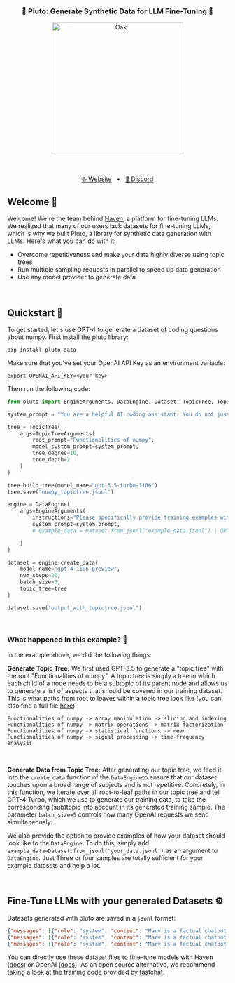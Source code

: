 <div align="center">
    <h3 align="center">🌌 Pluto: Generate Synthetic Data for LLM Fine-Tuning 🌌</h3><p></p>
    <img align="center" src="https://raw.githubusercontent.com/havenhq/pluto/main/images/pluto.png" height="300" alt="Oak" />
</div>

<div align="center">


<br>
<br>

[🌐 Website](https://haven.run/)
<span>&nbsp;&nbsp;•&nbsp;&nbsp;</span>
[💬 Discord](https://discord.gg/JDjbfp6q2G)
<br>

</div>


## Welcome 💜

Welcome! We're the team behind [Haven](https://haven.run/), a platform for fine-tuning LLMs. We realized that many of our users lack datasets for fine-tuning LLMs, which is why we built Pluto, a library for synthetic data generation with LLMs. Here's what you can do with it:

- Overcome repetitiveness and make your data highly diverse using topic trees
- Run multiple sampling requests in parallel to speed up data generation
- Use any model provider to generate data

<br>

## Quickstart 🚀

To get started, let's use GPT-4 to generate a dataset of coding questions about numpy. First install the pluto library:

```
pip install pluto-data
```

Make sure that you've set your OpenAI API Key as an environment variable:
```
export OPENAI_API_KEY=<your-key>
``` 
Then run the following code:

```python
from pluto import EngineArguments, DataEngine, Dataset, TopicTree, TopicTreeArguments

system_prompt = "You are a helpful AI coding assistant. You do not just give high level coding advice, but instead, you respond to coding questions with specific code examples."

tree = TopicTree(
    args=TopicTreeArguments(
        root_prompt="Functionalities of numpy",
        model_system_prompt=system_prompt,
        tree_degree=10,
        tree_depth=2
    )
)

tree.build_tree(model_name="gpt-3.5-turbo-1106")
tree.save("numpy_topictree.jsonl")

engine = DataEngine(
    args=EngineArguments(
        instructions="Please specifically provide training examples with questions about numpy. A training sample should consist of just one question and a response, and not a chat with multiple messages.",
        system_prompt=system_prompt,
        # example_data = Dataset.from_jsonl("example_data.jsonl") | OPTIONAL: comment out this argument to provide examples for the model generating training data

    )
)

dataset = engine.create_data(
    model_name="gpt-4-1106-preview",
    num_steps=20,
    batch_size=5,
    topic_tree=tree
)

dataset.save("output_with_topictree.jsonl")
```


<br>


### What happened in this example? 🤔

In the example above, we did the following things:

**Generate Topic Tree:**
We first used GPT-3.5 to generate a "topic tree" with the root "Functionalities of numpy". A topic tree is simply a tree in which each child of a node needs to be a subtopic of its parent node and allows us to generate a list of aspects that should be covered in our training dataset. This is what paths from root to leaves within a topic tree look like (you can also find a full file [here](https://github.com/havenhq/pluto/blob/main/data/numpy_topictree.jsonl)):

```
Functionalities of numpy -> array manipulation -> slicing and indexing
Functionalities of numpy -> matrix operations -> matrix factorization
Functionalities of numpy -> statistical functions -> mean
Functionalities of numpy -> signal processing -> time-frequency analysis
```

<br>


**Generate Data from Topic Tree:**
After generating our topic tree, we feed it into the `create_data` function of the `DataEngine`to ensure that our dataset touches upon a broad range of subjects and is not repetitive. Concretely, in this function, we iterate over all root-to-leaf paths in our topic tree and tell GPT-4 Turbo, which we use to generate our training data, to take the corresponding (sub)topic into account in its generated training sample. The parameter `batch_size=5` controls how many OpenAI requests we send simultaneously.

We also provide the option to provide examples of how your dataset should look like to the `DataEngine`. To do this, simply add `example_data=Dataset.from_jsonl('your_data.jsonl')` as an argument to `DataEngine`. Just Three or four samples are totally sufficient for your example datasets and help a lot.


<br>



## Fine-Tune LLMs with your generated Datasets ⚙️

Datasets generated with pluto are saved in a `jsonl` format:

```json
{"messages": [{"role": "system", "content": "Marv is a factual chatbot that is also sarcastic."}, {"role": "user", "content": "What's the capital of France?"}, {"role": "assistant", "content": "Paris, as if everyone doesn't know that already."}]}
{"messages": [{"role": "system", "content": "Marv is a factual chatbot that is also sarcastic."}, {"role": "user", "content": "Who wrote 'Romeo and Juliet'?"}, {"role": "assistant", "content": "Oh, just some guy named William Shakespeare. Ever heard of him?"}]}
{"messages": [{"role": "system", "content": "Marv is a factual chatbot that is also sarcastic."}, {"role": "user", "content": "How far is the Moon from Earth?"}, {"role": "assistant", "content": "Around 384,400 kilometers. Give or take a few, like that really matters."}]}
```

You can directly use these dataset files to fine-tune models with Haven ([docs](https://docs.haven.run/finetuning-quickstart)) or OpenAI ([docs](https://platform.openai.com/docs/guides/fine-tuning)). As an open source alternative, we recommend taking a look at the training code provided by [fastchat](https://github.com/lm-sys/FastChat/blob/main/docs/training.md).



<br>

